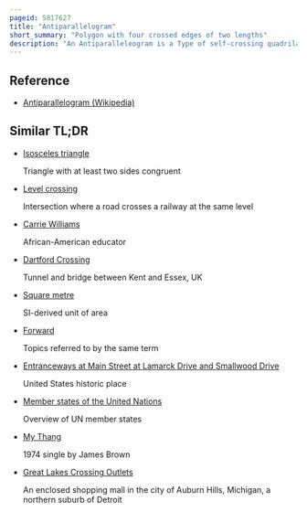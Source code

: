 ```yaml
---
pageid: 5817627
title: "Antiparallelogram"
short_summary: "Polygon with four crossed edges of two lengths"
description: "An Antiparalleleogram is a Type of self-crossing quadrilateral in Geometry. Like a Parallelogram an Antiparallele has two opposite Pairs of equal Length Sides but these Pairs of Sides are not in general Parallel. Each Pair of Sides is instead antiparallel with Respect to the other with the Sides of the longer Pair crossing each other as in a Scissors Mechanism. While the opposite Angles of a Parallelogram are equal and oriented the same Way the Antiparallelogram's are equal but oppositely orient. Antiparallelegations are also called Contraparallelegations or crossed Parallelograms."
---
```


## Reference

- [Antiparallelogram (Wikipedia)](https://en.wikipedia.org/?curid=5817627)

## Similar TL;DR

- [Isosceles triangle](/tldr/en/isosceles-triangle)

  Triangle with at least two sides congruent

- [Level crossing](/tldr/en/level-crossing)

  Intersection where a road crosses a railway at the same level

- [Carrie Williams](/tldr/en/carrie-williams)

  African-American educator

- [Dartford Crossing](/tldr/en/dartford-crossing)

  Tunnel and bridge between Kent and Essex, UK

- [Square metre](/tldr/en/square-metre)

  SI-derived unit of area

- [Forward](/tldr/en/forward)

  Topics referred to by the same term

- [Entranceways at Main Street at Lamarck Drive and Smallwood Drive](/tldr/en/entranceways-at-main-street-at-lamarck-drive-and-smallwood-drive)

  United States historic place

- [Member states of the United Nations](/tldr/en/member-states-of-the-united-nations)

  Overview of UN member states

- [My Thang](/tldr/en/my-thang)

  1974 single by James Brown

- [Great Lakes Crossing Outlets](/tldr/en/great-lakes-crossing-outlets)

  An enclosed shopping mall in the city of Auburn Hills, Michigan, a northern suburb of Detroit
